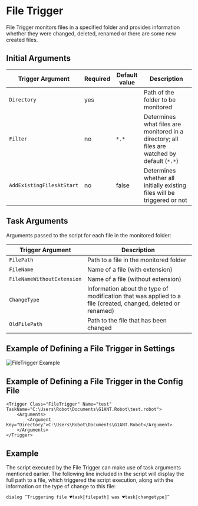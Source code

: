 # File Trigger

File Trigger monitors files in a specified folder and provides information whether they were changed, deleted, renamed or there are some new created files.

## Initial Arguments

| Trigger Argument | Required | Default value | Description |
| -------- | ---- | -------- | ------------- |
| `Directory` | yes |  | Path of the folder to be monitored |
| `Filter` | no |  `*.*` | Determines what files are monitored in a directory; all files are watched by default (`*.*`) |
| `AddExistingFilesAtStart` | no | false | Determines whether all initially existing files will be triggered or not |

## Task Arguments

Arguments passed to the script for each file in the monitored folder:

| Trigger Argument | Description |
| -------- | ---- |
| `FilePath` | Path to a file in the monitored folder |
| `FileName` | Name of a file (with extension) |
| `FileNameWithoutExtension` | Name of a file (without extension) |
| `ChangeType` | Information about the type of modification that was applied to a file (created, changed, deleted or renamed) |
| `OldFilePath` | Path to the file that has been changed |

## Example of Defining a File Trigger in Settings

![FileTrigger Example](https://manual.g1ant.com/link/G1ANT.Manual/-assets/filetriggerexample.png)

## Example of Defining a File Trigger in the Config File

```G1ANT
<Trigger Class="FileTrigger" Name="test" TaskName="C:\Users\Robot\Documents\G1ANT.Robot\test.robot">
	<Arguments>
		<Argument Key="Directory">C:\Users\Robot\Documents\G1ANT.Robot</Argument>
	</Arguments>
</Trigger> 
```

## Example

The script executed by the File Trigger can make use of task arguments mentioned earlier. The following line included in the script will display the full path to a file, which triggered the script execution, along with the information on the type of change to this file:

```G1ANT
dialog ‴Triggering file ♥task⟦filepath⟧ was ♥task⟦changetype⟧‴
```
